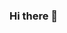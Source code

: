 ### Hi there 👋

<!--
**GRZESKO547/GRZESKO547** is a ✨ _special_ ✨ repository because its `README.md` (this file) appears on your GitHub profile.

- 🔭 I’m currently working on CSC232 @ missouri state university
- 🌱 I’m currently learning C++
- 📫 How to reach me: jjg547@live.missouristate.edu
- 😄 Pronouns: He/Him
-->
